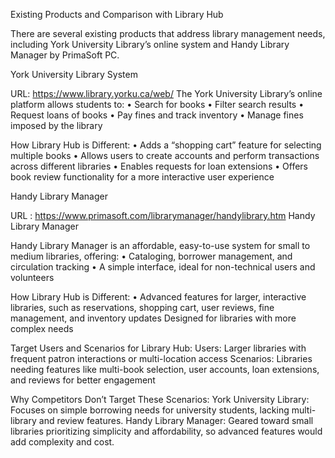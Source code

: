 Existing Products and Comparison with Library Hub

There are several existing products that address library management needs, 
including York University Library’s online system and Handy Library 
Manager by PrimaSoft PC.

York University Library System

URL:  https://www.library.yorku.ca/web/
The York University Library’s online platform allows students to:
•	Search for books
•	Filter search results
•	Request loans of books
•	Pay fines and track inventory
•	Manage fines imposed by the library

How Library Hub is Different:
•	Adds a “shopping cart” feature for selecting multiple books
•	Allows users to create accounts and perform transactions across 
different libraries
•	Enables requests for loan extensions
•	Offers book review functionality for a more interactive user 
experience

Handy Library Manager

URL : https://www.primasoft.com/librarymanager/handylibrary.htm
Handy Library Manager

Handy Library Manager is an affordable, easy-to-use system for small to 
medium libraries, offering:
•	Cataloging, borrower management, and circulation tracking
•	A simple interface, ideal for non-technical users and volunteers

How Library Hub is Different:
•	Advanced features for larger, interactive libraries, such as 
reservations, shopping cart, user reviews, fine management, and inventory 
updates
Designed for libraries with more complex needs

Target Users and Scenarios for Library Hub:
Users: Larger libraries with frequent patron interactions or 
multi-location access
Scenarios: Libraries needing features like multi-book selection, user 
accounts, loan extensions, and reviews for better engagement

Why Competitors Don’t Target These Scenarios:
York University Library: Focuses on simple borrowing needs for university 
students, lacking multi-library and review features.
Handy Library Manager: Geared toward small libraries prioritizing 
simplicity and affordability, so advanced features would add complexity 
and cost.

